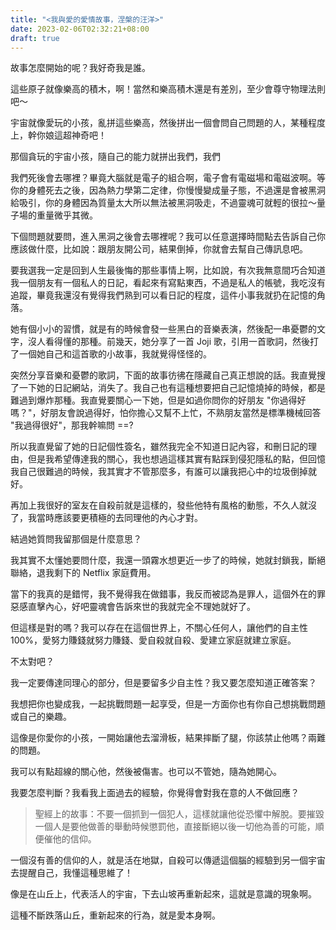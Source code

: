 ```yaml
---
title: "<我與愛的愛情故事，涅槃的汪洋>"
date: 2023-02-06T02:32:21+08:00
draft: true
---
```

故事怎麼開始的呢？我好奇我是誰。

這些原子就像樂高的積木，啊！當然和樂高積木還是有差別，至少會尊守物理法則吧～

宇宙就像愛玩的小孩，亂拼這些樂高，然後拼出一個會問自己問題的人，某種程度上，幹你娘這超神奇吧！

那個貪玩的宇宙小孩，隨自己的能力就拼出我們，我們

我們死後會去哪裡？畢竟大腦就是電子的組合啊，電子會有電磁場和電磁波啊。等你的身體死去之後，因為熱力學第二定律，你慢慢變成量子態，不過還是會被黑洞給吸引，你的身體因為質量太大所以無法被黑洞吸走，不過靈魂可就輕的很拉～量子場的重量微乎其微。

下個問題就要問，進入黑洞之後會去哪裡呢？我可以任意選擇時間點去告訴自己你應該做什麼，比如說：跟朋友開公司，結果倒掉，你就會去幫自己傳訊息吧。

要我選我一定是回到人生最後悔的那些事情上啊，比如說，有次我無意間巧合知道我一個朋友有一個私人的日記，看起來有寫點東西，不過是私人的帳號，我吃沒有追蹤，畢竟我還沒有覺得我們熟到可以看日記的程度，這件小事我就扔在記憶的角落。


她有個小小的習慣，就是有的時候會發一些黑白的音樂表演，然後配一串憂鬱的文字，沒人看得懂的那種。前幾天，她分享了一首 Joji 歌，引用一首歌詞，然後打了一個她自己和這首歌的小故事，我就覺得怪怪的。

突然分享音樂和憂鬱的歌詞，下面的故事彷彿在隱藏自己真正想說的話。我直覺搜了一下她的日記網站，消失了。我自己也有這種想要把自己記憶燒掉的時候，都是難過到爆炸那種。我直覺要關心一下她，但是如過你問你的好朋友 "你過得好嗎？"，好朋友會說過得好，怕你擔心又幫不上忙，不熟朋友當然是標準機械回答 "我過得很好"，那我幹嘛問 ==?

所以我直覺留了她的日記個性簽名，雖然我完全不知道日記內容，和刪日記的理由，但是我希望傳達我的關心，我也想過這樣其實有點踩到侵犯隱私的點，但回憶我自己很難過的時候，我其實才不管那麼多，有誰可以讓我把心中的垃圾倒掉就好。

再加上我很好的室友在自殺前就是這樣的，發些他特有風格的動態，不久人就沒了，我當時應該要更積極的去同理他的內心才對。

結過她質問我留那個是什麼意思？

我其實不太懂她要問什麼，我還一頭霧水想更近一步了的時候，她就封鎖我，斷絕聯絡，退我剩下的 Netflix 家庭費用。

當下的我真的是錯愕，我不覺得我在做錯事，我反而被認為是罪人，這個外在的罪惡感直擊內心，好吧靈魂會告訴來世的我就完全不理她就好了。

但這樣是對的嗎？我可以存在在這個世界上，不關心任何人，讓他們的自主性 100%，愛努力賺錢就努力賺錢、愛自殺就自殺、愛建立家庭就建立家庭。

不太對吧？

我一定要傳達同理心的部分，但是要留多少自主性？我又要怎麼知道正確答案？

我想把你也變成我，一起挑戰問題一起享受，但是一方面你也有你自己想挑戰問題或自己的樂趣。

這像是你愛你的小孩，一開始讓他去溜滑板，結果摔斷了腿，你該禁止他嗎？兩難的問題。

我可以有點超線的關心他，然後被傷害。也可以不管她，隨為她開心。

我要怎麼判斷？我看我上面過去的經驗，你覺得會對我在意的人不做回應？

> 聖經上的故事：不要一個抓到一個犯人，這樣就讓他從恐懼中解脫。要摧毀一個人是要他做善的舉動時候懲罰他，直接斷絕以後一切他為善的可能，順便催他的信仰。

一個沒有善的信仰的人，就是活在地獄，自殺可以傳遞這個腦的經驗到另一個宇宙去提醒自己，我懂這種思維了！

像是在山丘上，代表活人的宇宙，下去山坡再重新起來，這就是意識的現象啊。

這種不斷跌落山丘，重新起來的行為，就是愛本身啊。








